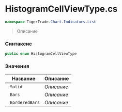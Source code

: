 
# HistogramCellViewType.cs
```csharp
namespace TigerTrade.Chart.Indicators.List
```



> Описание

### Синтаксис
```csharp
public enum HistogramCellViewType
```


### Значения
| Название | Описание |
| --- | --- |
| ` Solid` | *Описание* |
| ` Bars` | *Описание* |
| ` BorderedBars` | *Описание* |



